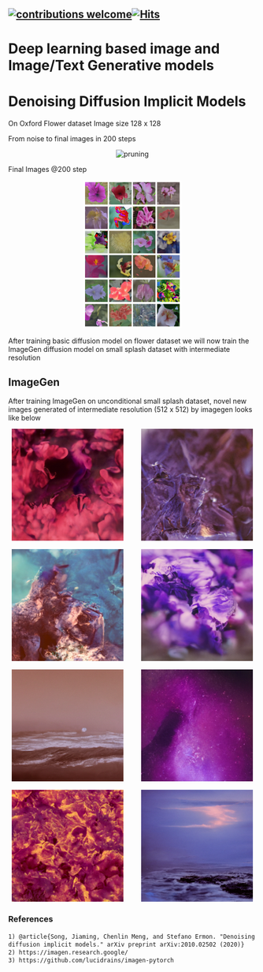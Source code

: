 
## [![contributions welcome](https://img.shields.io/badge/contributions-welcome-brightgreen.svg?style=flat)](https://github.com/Asad-Ismail/Diffusion_GenerativeModels/issues)[![Hits](https://hits.seeyoufarm.com/api/count/incr/badge.svg?url=https%3A%2F%2Fgithub.com%2FAsad-Ismail%2FDiffusion_GenerativeModels&count_bg=%2379C83D&title_bg=%23555555&icon=&icon_color=%23E7E7E7&title=hits&edge_flat=false)](https://hits.seeyoufarm.com)

# Deep learning based image and Image/Text Generative models

# Denoising Diffusion Implicit Models
On Oxford Flower dataset
Image size 128 x 128
 
 From noise to final images in 200 steps
 
  <p align="center">
    <img src="images/flowers_gyf.gif" alt="pruning" />
  </p>
   <p align="center"> 
  
  Final Images @200 step
  
  <p align="center">
    <img src="images/flowers.png" alt="pruning",width="200" height="300"  />
  </p>
   <p align="center"> 

After training basic diffusion model on flower dataset we will now train the ImageGen diffusion model on small splash dataset with intermediate resolution
## ImageGen
After training ImageGen on unconditional small splash dataset, novel new images generated of intermediate resolution (512 x 512) by imagegen looks like below
 
 
 <p align="center">
  <img alt="Light" src="images/splash_results/1272.png" width="45%">
&nbsp; &nbsp; &nbsp; &nbsp;
  <img alt="Dark" src="images/splash_results/1357.png" width="45%">
</p>

 <p align="center">
  <img alt="Light" src="images/splash_results/991.png" width="45%">
&nbsp; &nbsp; &nbsp; &nbsp;
  <img alt="Dark" src="images/splash_results/486.png" width="45%">
</p>

 <p align="center">
  <img alt="Light" src="images/splash_results/570.png" width="45%">
&nbsp; &nbsp; &nbsp; &nbsp;
  <img alt="Dark" src="images/splash_results/576.png" width="45%">
</p>

 <p align="center">
  <img alt="Light" src="images/splash_results/622.png" width="45%">
&nbsp; &nbsp; &nbsp; &nbsp;
  <img alt="Dark" src="images/splash_results/659.png" width="45%">
</p>

  


### References
```
1) @article{Song, Jiaming, Chenlin Meng, and Stefano Ermon. "Denoising diffusion implicit models." arXiv preprint arXiv:2010.02502 (2020)}
2) https://imagen.research.google/
3) https://github.com/lucidrains/imagen-pytorch
